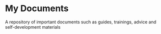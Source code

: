 # My Documents
A repository of important documents such as guides, trainings, advice and self-development materials
